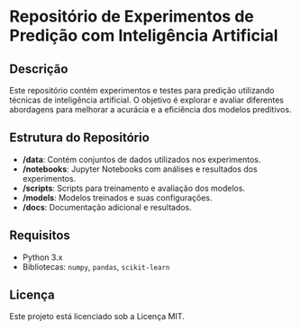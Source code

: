 # Repositório de Experimentos de Predição com Inteligência Artificial

## Descrição

Este repositório contém experimentos e testes para predição utilizando técnicas de inteligência artificial. O objetivo é explorar e avaliar diferentes abordagens para melhorar a acurácia e a eficiência dos modelos preditivos.

## Estrutura do Repositório

- **/data**: Contém conjuntos de dados utilizados nos experimentos.
- **/notebooks**: Jupyter Notebooks com análises e resultados dos experimentos.
- **/scripts**: Scripts para treinamento e avaliação dos modelos.
- **/models**: Modelos treinados e suas configurações.
- **/docs**: Documentação adicional e resultados.

## Requisitos

- Python 3.x
- Bibliotecas: `numpy`, `pandas`, `scikit-learn`

## Licença
Este projeto está licenciado sob a Licença MIT.
